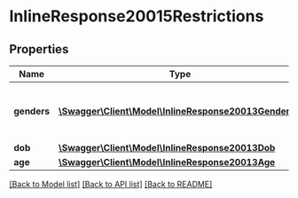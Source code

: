 # InlineResponse20015Restrictions

## Properties
Name | Type | Description | Notes
------------ | ------------- | ------------- | -------------
**genders** | [**\Swagger\Client\Model\InlineResponse20013Genders[]**](InlineResponse20013Genders.md) | Genders that registration is restricted to | 
**dob** | [**\Swagger\Client\Model\InlineResponse20013Dob**](InlineResponse20013Dob.md) |  | [optional] 
**age** | [**\Swagger\Client\Model\InlineResponse20013Age**](InlineResponse20013Age.md) |  | [optional] 

[[Back to Model list]](../README.md#documentation-for-models) [[Back to API list]](../README.md#documentation-for-api-endpoints) [[Back to README]](../README.md)


